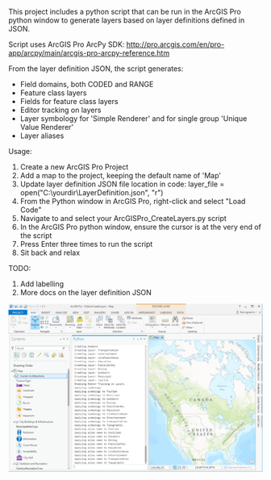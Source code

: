 This project includes a python script that can be run in the ArcGIS Pro python window to generate layers based on layer definitions defined in JSON.

Script uses ArcGIS Pro ArcPy SDK: http://pro.arcgis.com/en/pro-app/arcpy/main/arcgis-pro-arcpy-reference.htm

From the layer definition JSON, the script generates:
- Field domains, both CODED and RANGE
- Feature class layers
- Fields for feature class layers
- Editor tracking on layers
- Layer symbology for 'Simple Renderer' and for single group 'Unique Value Renderer'
- Layer aliases

Usage:
1. Create a new ArcGIS Pro Project
2. Add a map to the project, keeping the default name of 'Map'
3. Update layer definition JSON file location in code: layer_file = open("C:\\yourdir\\LayerDefinition.json", "r")
4. From the Python window in ArcGIS Pro, right-click and select "Load Code"
5. Navigate to and select your ArcGISPro_CreateLayers.py script
6. In the ArcGIS Pro python window, ensure the cursor is at the very end of the script
7. Press Enter three times to run the script
8. Sit back and relax

TODO:
1. Add labelling
2. More docs on the layer definition JSON

![Alt text](/docs/Demo.png?raw=true "Screenshot of Script Execution")

